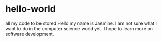 # hello-world
all my code to be stored 
Hello my name is Jasmine.
I am not sure what I want to do in the computer science world yet.
I hope to learn more on software development.
